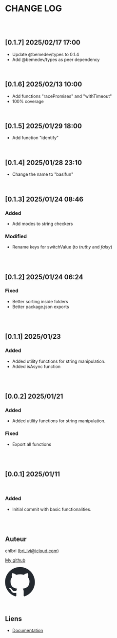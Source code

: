 # CHANGE LOG

<br/>
<br/>

## [0.1.7] 2025/02/17 17:00

- Update @bemedev/types to 0.1.4
- Add @bemedev/types as peer dependency

<br/>

## [0.1.6] 2025/02/13 10:00

- Add functions "racePromises" and "withTimeout"
- 100% coverage

<br/>

## [0.1.5] 2025/01/29 18:00

- Add function "identify"

<br/>

## [0.1.4] 2025/01/28 23:10

- Change the name to "basifun"

<br/>

## [0.1.3] 2025/01/24 08:46

### Added

- Add modes to string checkers

### Modified

- Rename keys for switchValue (to _truthy_ and _falsy_)

<br/>
<br/>

## [0.1.2] 2025/01/24 06:24

### Fixed

- Better sorting inside folders
- Better package.json exports

<br/>
<br/>

## [0.1.1] 2025/01/23

### Added

- Added utility functions for string manipulation.
- Added isAsync function

<br/>
<br/>

## [0.0.2] 2025/01/21

### Added

- Added utility functions for string manipulation.

### Fixed

- Export all functions

<br/>
<br/>

## [0.0.1] 2025/01/11

<br/>

### Added

- Initial commit with basic functionalities.

<br/>
<br/>

## Auteur

chlbri (bri_lvi@icloud.com)

[My github](https://github.com/chlbri?tab=repositories)

[<svg width="98" height="96" xmlns="http://www.w3.org/2000/svg"><path fill-rule="evenodd" clip-rule="evenodd" d="M48.854 0C21.839 0 0 22 0 49.217c0 21.756 13.993 40.172 33.405 46.69 2.427.49 3.316-1.059 3.316-2.362 0-1.141-.08-5.052-.08-9.127-13.59 2.934-16.42-5.867-16.42-5.867-2.184-5.704-5.42-7.17-5.42-7.17-4.448-3.015.324-3.015.324-3.015 4.934.326 7.523 5.052 7.523 5.052 4.367 7.496 11.404 5.378 14.235 4.074.404-3.178 1.699-5.378 3.074-6.6-10.839-1.141-22.243-5.378-22.243-24.283 0-5.378 1.94-9.778 5.014-13.2-.485-1.222-2.184-6.275.486-13.038 0 0 4.125-1.304 13.426 5.052a46.97 46.97 0 0 1 12.214-1.63c4.125 0 8.33.571 12.213 1.63 9.302-6.356 13.427-5.052 13.427-5.052 2.67 6.763.97 11.816.485 13.038 3.155 3.422 5.015 7.822 5.015 13.2 0 18.905-11.404 23.06-22.324 24.283 1.78 1.548 3.316 4.481 3.316 9.126 0 6.6-.08 11.897-.08 13.526 0 1.304.89 2.853 3.316 2.364 19.412-6.52 33.405-24.935 33.405-46.691C97.707 22 75.788 0 48.854 0z" fill="#24292f"/></svg>](https://github.com/chlbri?tab=repositories)

<br/>

## Liens

- [Documentation](https://github.com/chlbri/basifun)
